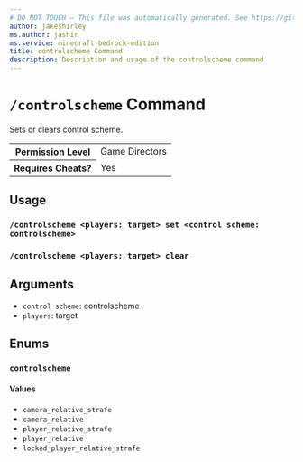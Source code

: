 ```yaml
---
# DO NOT TOUCH — This file was automatically generated. See https://github.com/mojang/minecraftapidocsgenerator to modify descriptions, examples, etc.
author: jakeshirley
ms.author: jashir
ms.service: minecraft-bedrock-edition
title: controlscheme Command
description: Description and usage of the controlscheme command
---
```

# `/controlscheme` Command
Sets or clears control scheme.

<table>
  <tr>
    <th>Permission Level</th>
    <td>Game Directors</td>
  </tr>
  <tr>
    <th>Requires Cheats?</th>
    <td>Yes</td>
  </tr>
</table>

## Usage
### `/controlscheme <players: target> set <control scheme: controlscheme>`

### `/controlscheme <players: target> clear`

## Arguments
- `control scheme`: controlscheme
- `players`: target

## Enums
### `controlscheme`

#### Values
- `camera_relative_strafe`
- `camera_relative`
- `player_relative_strafe`
- `player_relative`
- `locked_player_relative_strafe`
